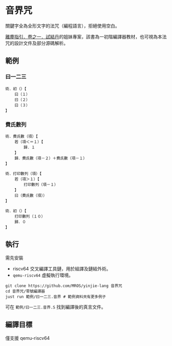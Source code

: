 # 音界咒

關鍵字全為全形文字的法咒（編程語言），拒絕使用空白。

[離塵指引．卷之一．試結丹](https://github.com/MROS/compiler_tutorial)的姐妹專案，該書為一初階編譯器教材，也可視為本法咒的設計文件及部分源碼解析。

## 範例

### 曰一二三

```音界
術．初（）【
    曰（１）
    曰（２）
    曰（３）
】
```

### 費氏數列
```
術．費氏數（項）【
    若（項＜＝１）【
        歸．１
    】
    歸．費氏數（項－２）＋費氏數（項－１）
】

術．打印數列（項）【
    若（項＞１）【
        打印數列（項－１）
    】
    曰（費氏數（項））
】

術．初（）【
    打印數列（１０）
    歸．０
】
```

## 執行

需先安裝

- riscv64 交叉編譯工具鏈，用於組譯及鏈結外術。
- `qemu-riscv64` 虛擬執行環境。

```
git clone https://github.com/MROS/yinjie-lang 音界咒
cd 音界咒/零號編譯器
just run 範例/曰一二三.音界 # 範例資料夾有更多例子
```

可在 `範例/曰一二三.音界.S` 找到編譯後的真言文件。

## 編譯目標
僅支援 qemu-riscv64

